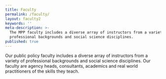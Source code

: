 ```yaml
---
title: Faculty
permalink: /faculty/
layout: faculty2
keywords: ''
meta-description: >-
  The MPP faculty includes a diverse array of instructors from a variety of 
  professional backgrounds and social science disciplines.
published: true
---
```

Our public policy faculty includes a diverse array of instructors from a variety of professional backgrounds and social science disciplines. Our faculty are agency heads, consultants, academics and real world practitioners of the skills they teach.
